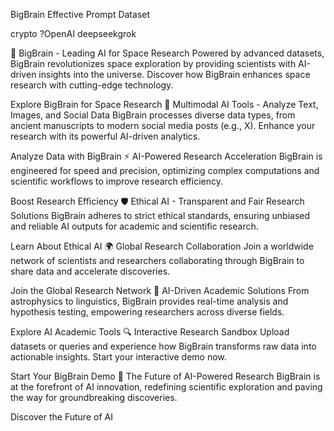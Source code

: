BigBrain Effective Prompt Dataset

crypto ?OpenAI deepseekgrok 

🌌 BigBrain - Leading AI for Space Research
Powered by advanced datasets, BigBrain revolutionizes space exploration by providing scientists with AI-driven insights into the universe. Discover how BigBrain enhances space research with cutting-edge technology.

Explore BigBrain for Space Research
📡 Multimodal AI Tools - Analyze Text, Images, and Social Data
BigBrain processes diverse data types, from ancient manuscripts to modern social media posts (e.g., X). Enhance your research with its powerful AI-driven analytics.

Analyze Data with BigBrain
⚡ AI-Powered Research Acceleration
BigBrain is engineered for speed and precision, optimizing complex computations and scientific workflows to improve research efficiency.

Boost Research Efficiency
🛡️ Ethical AI - Transparent and Fair Research Solutions
BigBrain adheres to strict ethical standards, ensuring unbiased and reliable AI outputs for academic and scientific research.

Learn About Ethical AI
🌍 Global Research Collaboration
Join a worldwide network of scientists and researchers collaborating through BigBrain to share data and accelerate discoveries.

Join the Global Research Network
🧠 AI-Driven Academic Solutions
From astrophysics to linguistics, BigBrain provides real-time analysis and hypothesis testing, empowering researchers across diverse fields.

Explore AI Academic Tools
🔍 Interactive Research Sandbox
Upload datasets or queries and experience how BigBrain transforms raw data into actionable insights. Start your interactive demo now.

Start Your BigBrain Demo
🚀 The Future of AI-Powered Research
BigBrain is at the forefront of AI innovation, redefining scientific exploration and paving the way for groundbreaking discoveries.

Discover the Future of AI
